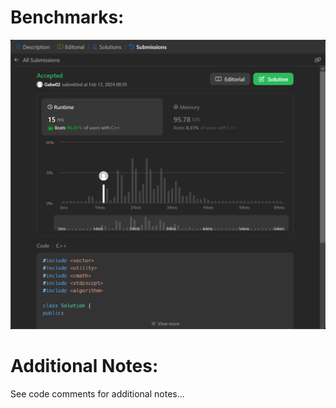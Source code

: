 # Benchmarks:

![Leetcode Benchmarks](Median_of_Two_Sorted_Arrays_Benchmarks.png)

# Additional Notes:

See code comments for additional notes...
